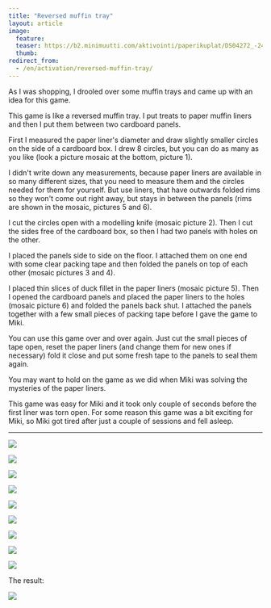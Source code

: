 ```yaml
---
title: "Reversed muffin tray"
layout: article
image:
  feature:
  teaser: https://b2.minimuutti.com/aktivointi/paperikuplat/DS04272_-245px.jpg
  thumb:
redirect_from:
  - /en/activation/reversed-muffin-tray/
---
```


As I was shopping, I drooled over some muffin trays and came up with an idea for this game.

This game is like a reversed muffin tray. I put treats to paper muffin liners and then I put them between two cardboard panels.

First I measured the paper liner's diameter and draw slightly smaller circles on the side of a cardboard box. I drew 8 circles, but you can do as many as you like (look a picture mosaic at the bottom, picture 1).

I didn't write down any measurements, because paper liners are available in so many different sizes, that you need to measure them and the circles needed for them for yourself. But use liners, that have outwards folded rims so they won't come out right away, but stays in between the panels (rims are shown in the mosaic, pictures 5 and 6).

I cut the circles open with a modelling knife (mosaic picture 2). Then I cut the sides free of the cardboard box, so then I had two panels with holes on the other.

I placed the panels side to side on the floor. I attached them on one end with some clear packing tape and then folded the panels on top of each other (mosaic pictures 3 and 4).

I placed thin slices of duck fillet in the paper liners (mosaic picture 5). Then I opened the cardboard panels and placed the paper liners to the holes (mosaic picture 6) and folded the panels back shut. I attached the panels together with a few small pieces of packing tape before I gave the game to Miki.

You can use this game over and over again. Just cut the small pieces of tape open, reset the paper liners (and change them for new ones if necessary) fold it close and put some fresh tape to the panels to seal them again.

You may want to hold on the game as we did when Miki was solving the mysteries of the paper liners.

This game was easy for Miki and it took only couple of seconds before the first liner was torn open. For some reason this game was a bit exciting for Miki, so Miki got tired after just a couple of sessions and fell asleep.

---

![](https://b2.minimuutti.com/aktivointi/paperikuplat/DS04270-800px.jpg)

![](https://b2.minimuutti.com/aktivointi/paperikuplat/DS04272_-800px.jpg)

![](https://b2.minimuutti.com/aktivointi/paperikuplat/DS04286-800px.jpg)

![](https://b2.minimuutti.com/aktivointi/paperikuplat/DS04288-800px.jpg)

![](https://b2.minimuutti.com/aktivointi/paperikuplat/DS04295-800px.jpg)

![](https://b2.minimuutti.com/aktivointi/paperikuplat/DS04296-800px.jpg)

![](https://b2.minimuutti.com/aktivointi/paperikuplat/DS04345-800px.jpg)

![](https://b2.minimuutti.com/aktivointi/paperikuplat/Kollaasi_paperikuplat-800px.jpg)

![](https://b2.minimuutti.com/aktivointi/paperikuplat/DS04264-800px.jpg)

The result:

![](https://b2.minimuutti.com/aktivointi/paperikuplat/DS04390-800px.jpg)